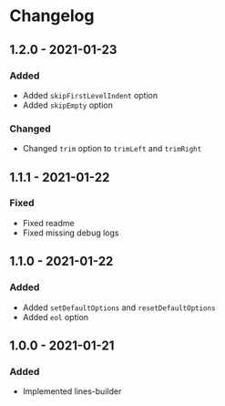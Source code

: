 # Changelog

## 1.2.0 - 2021-01-23

### Added

- Added `skipFirstLevelIndent` option
- Added `skipEmpty` option

### Changed

- Changed `trim` option to `trimLeft` and `trimRight`

## 1.1.1 - 2021-01-22

### Fixed

- Fixed readme
- Fixed missing debug logs

## 1.1.0 - 2021-01-22

### Added

- Added `setDefaultOptions` and `resetDefaultOptions`
- Added `eol` option

## 1.0.0 - 2021-01-21

### Added

- Implemented lines-builder

